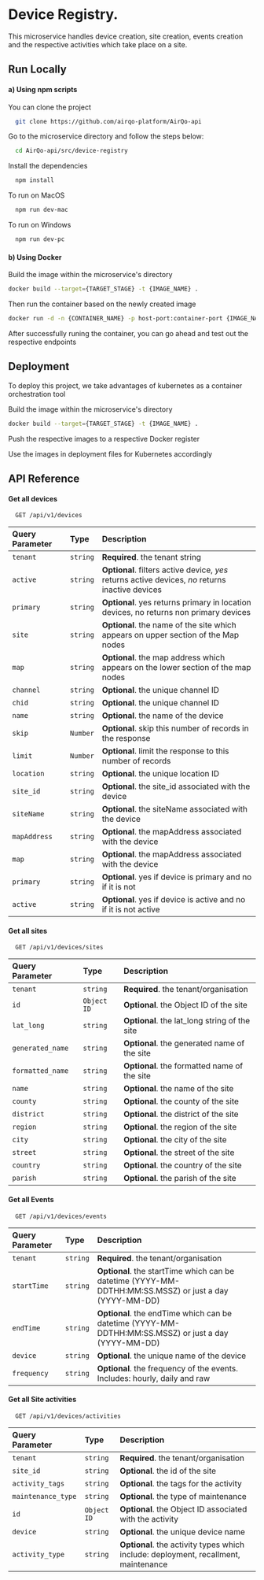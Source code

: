 # Device Registry.

This microservice handles device creation, site creation, events creation and the respective
activities which take place on a site.

## Run Locally

#### a) Using npm scripts

You can clone the project

```bash
  git clone https://github.com/airqo-platform/AirQo-api
```

Go to the microservice directory and follow the steps below:

```bash
  cd AirQo-api/src/device-registry
```

Install the dependencies

```bash
  npm install
```

To run on MacOS

```bash
  npm run dev-mac
```

To run on Windows

```bash
  npm run dev-pc
```

#### b) Using Docker

Build the image within the microservice's directory

```bash
docker build --target={TARGET_STAGE} -t {IMAGE_NAME} .
```

Then run the container based on the newly created image

```bash
docker run -d -n {CONTAINER_NAME} -p host-port:container-port {IMAGE_NAME}
```

After successfully runing the container, you can go ahead and test out the respective endpoints

## Deployment

To deploy this project, we take advantages of kubernetes
as a container orchestration tool

Build the image within the microservice's directory

```bash
docker build --target={TARGET_STAGE} -t {IMAGE_NAME} .
```

Push the respective images to a respective Docker register

Use the images in deployment files for Kubernetes accordingly

## API Reference

#### Get all devices

```http
  GET /api/v1/devices
```

| Query Parameter | Type     | Description                                                                                      |
| :-------------- | :------- | :----------------------------------------------------------------------------------------------- |
| `tenant`        | `string` | **Required**. the tenant string                                                                  |
| `active`        | `string` | **Optional**. filters active device, _yes_ returns active devices, _no_ returns inactive devices |
| `primary`       | `string` | **Optional**. yes returns primary in location devices, no returns non primary devices            |
| `site`          | `string` | **Optional**. the name of the site which appears on upper section of the Map nodes               |
| `map`           | `string` | **Optional**. the map address which appears on the lower section of the map nodes                |
| `channel`       | `string` | **Optional**. the unique channel ID                                                              |
| `chid`          | `string` | **Optional**. the unique channel ID                                                              |
| `name`          | `string` | **Optional**. the name of the device                                                             |
| `skip`          | `Number` | **Optional**. skip this number of records in the response                                        |
| `limit`         | `Number` | **Optional**. limit the response to this number of records                                       |
| `location`      | `string` | **Optional**. the unique location ID                                                             |
| `site_id`       | `string` | **Optional**. the site_id associated with the device                                             |
| `siteName`      | `string` | **Optional**. the siteName associated with the device                                            |
| `mapAddress`    | `string` | **Optional**. the mapAddress associated with the device                                          |
| `map`           | `string` | **Optional**. the mapAddress associated with the device                                          |
| `primary`       | `string` | **Optional**. yes if device is primary and no if it is not                                       |
| `active`        | `string` | **Optional**. yes if device is active and no if it is not active                                 |

#### Get all sites

```http
  GET /api/v1/devices/sites
```

| Query Parameter  | Type        | Description                                   |
| :--------------- | :---------- | :-------------------------------------------- |
| `tenant`         | `string`    | **Required**. the tenant/organisation         |
| `id`             | `Object ID` | **Optional**. the Object ID of the site       |
| `lat_long`       | `string`    | **Optional**. the lat_long string of the site |
| `generated_name` | `string`    | **Optional**. the generated name of the site  |
| `formatted_name` | `string`    | **Optional**. the formatted name of the site  |
| `name`           | `string`    | **Optional**. the name of the site            |
| `county`         | `string`    | **Optional**. the county of the site          |
| `district`       | `string`    | **Optional**. the district of the site        |
| `region`         | `string`    | **Optional**. the region of the site          |
| `city`           | `string`    | **Optional**. the city of the site            |
| `street`         | `string`    | **Optional**. the street of the site          |
| `country`        | `string`    | **Optional**. the country of the site         |
| `parish`         | `string`    | **Optional**. the parish of the site          |

#### Get all Events

```http
  GET /api/v1/devices/events
```

| Query Parameter | Type     | Description                                                                                             |
| :-------------- | :------- | :------------------------------------------------------------------------------------------------------ |
| `tenant`        | `string` | **Required**. the tenant/organisation                                                                   |
| `startTime`     | `string` | **Optional**. the startTime which can be datetime (YYYY-MM-DDTHH:MM:SS.MSSZ) or just a day (YYYY-MM-DD) |
| `endTime`       | `string` | **Optional**. the endTime which can be datetime (YYYY-MM-DDTHH:MM:SS.MSSZ) or just a day (YYYY-MM-DD)   |
| `device`        | `string` | **Optional**. the unique name of the device                                                             |
| `frequency`     | `string` | **Optional**. the frequency of the events. Includes: hourly, daily and raw                              |

#### Get all Site activities

```http
  GET /api/v1/devices/activities
```

| Query Parameter    | Type        | Description                                                                         |
| :----------------- | :---------- | :---------------------------------------------------------------------------------- |
| `tenant`           | `string`    | **Required**. the tenant/organisation                                               |
| `site_id`          | `string`    | **Optional**. the id of the site                                                    |
| `activity_tags`    | `string`    | **Optional**. the tags for the activity                                             |
| `maintenance_type` | `string`    | **Optional**. the type of maintenance                                               |
| `id`               | `Object ID` | **Optional**. the Object ID associated with the activity                            |
| `device`           | `string`    | **Optional**. the unique device name                                                |
| `activity_type`    | `string`    | **Optional**. the activity types which include: deployment, recallment, maintenance |
